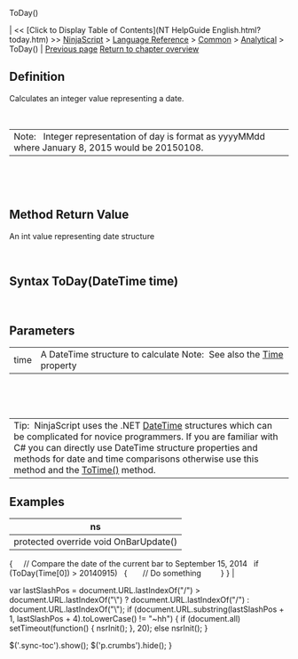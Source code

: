﻿










 


ToDay()







| &lt;&lt; [Click to Display Table of Contents](NT HelpGuide English.html?today.htm) &gt;&gt;
 [NinjaScript](ninjascript.htm) &gt; [Language Reference](language_reference_wip.htm) &gt; [Common](common.htm) &gt; [Analytical](market_data.htm) &gt;
ToDay() | [Previous page](ticksize.htm)
[Return to chapter overview](market_data.htm)










Definition
----------


Calculates an integer value representing a date.


 




|  |
| --- |
| Note:   Integer representation of day is format as yyyyMMdd where January 8, 2015 would be 20150108.  |



 


 


Method Return Value
-------------------


An int value representing date structure


 


Syntax
ToDay(DateTime time)
---------------------------


 


Parameters
----------




|  |  |
| --- | --- |
| time | A DateTime structure to calculate Note:  See also the [Time](time.htm) property |



 


 




|  |
| --- |
| Tip:  NinjaScript uses the .NET [DateTime](http://msdn2.microsoft.com/en-us/library/system.datetime.aspx) structures which can be complicated for novice programmers. If you are familiar with C# you can directly use DateTime structure properties and methods for date and time comparisons otherwise use this method and the [ToTime()](totime.htm) method. |





Examples
--------




| ns |
| --- |
| protected override void OnBarUpdate()
{   
   // Compare the date of the current bar to September 15, 2014
   if (ToDay(Time[0]) &gt; 20140915)
   {
       // Do something      
   }
} |






 
 var lastSlashPos = document.URL.lastIndexOf("/") &gt; document.URL.lastIndexOf("\\") ? document.URL.lastIndexOf("/") : document.URL.lastIndexOf("\\");
 if (document.URL.substring(lastSlashPos + 1, lastSlashPos + 4).toLowerCase() != "~hh") {
 if (document.all) setTimeout(function() {
 nsrInit();
 }, 20);
 else nsrInit();
 }
 
 
 $('.sync-toc').show();
 $('p.crumbs').hide();
 }
 
 
 



